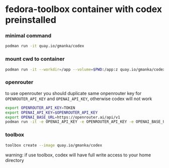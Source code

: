 # fedora-toolbox container with codex preinstalled

### minimal command

```sh
podman run -it quay.io/gmanka/codex
```

### mount cwd to container

```sh
podman run -it --workdir=/app --volume=$PWD:/app:z quay.io/gmanka/codex codex
```

### openrouter

to use openrouter you should duplicate same onpenrouter key for `OPENROUTER_API_KEY` and `OPENAI_API_KEY`, otherwise codex will not work

```sh
export OPENROUTER_API_KEY=TOKEN
export OPENAI_API_KEY=$OPENROUTER_API_KEY
export OPENAI_BASE_URL=https://openrouter.ai/api/v1
podman run -it -e OPENAI_API_KEY -e OPENROUTER_API_KEY -e OPENAI_BASE_URL quay.io/gmanka/codex codex --provider openrouter --model deepseek/deepseek-chat-v3-0324:free

```

### toolbox

```sh
toolbox create --image quay.io/gmanka/codex
```

warning: if use toolbox, codex will have full write access to your home directory

